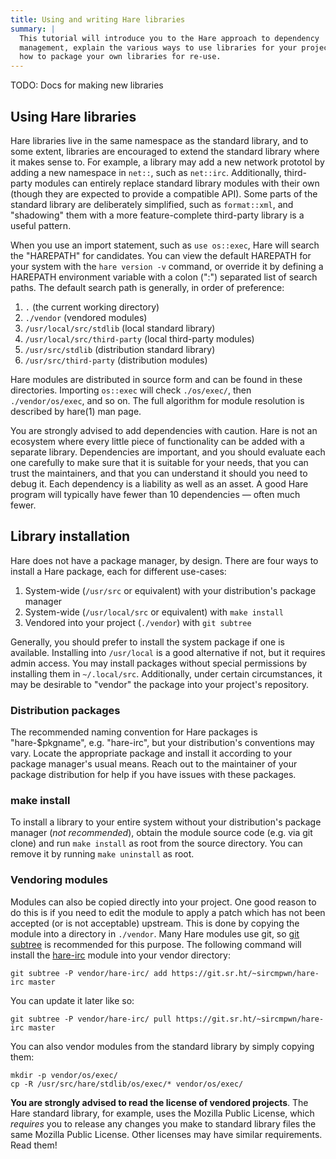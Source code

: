 ```yaml
---
title: Using and writing Hare libraries
summary: |
  This tutorial will introduce you to the Hare approach to dependency
  management, explain the various ways to use libraries for your project, and
  how to package your own libraries for re-use.
---
```


TODO: Docs for making new libraries

## Using Hare libraries

Hare libraries live in the same namespace as the standard library, and to some
extent, libraries are encouraged to extend the standard library where it makes
sense to. For example, a library may add a new network prototol by adding a new
namespace in `net::`, such as `net::irc`. Additionally, third-party modules can
entirely replace standard library modules with their own (though they are
expected to provide a compatible API). Some parts of the standard library are
deliberately simplified, such as `format::xml`, and "shadowing" them with a more
feature-complete third-party library is a useful pattern.

When you use an import statement, such as `use os::exec`, Hare will search the
"HAREPATH" for candidates. You can view the default HAREPATH for your system
with the `hare version -v` command, or override it by defining a HAREPATH
environment variable with a colon (":") separated list of search paths. The
default search path is generally, in order of preference:

1. `.` (the current working directory)
1. `./vendor` (vendored modules)
1. `/usr/local/src/stdlib` (local standard library)
1. `/usr/local/src/third-party` (local third-party modules)
1. `/usr/src/stdlib` (distribution standard library)
1. `/usr/src/third-party` (distribution modules)

Hare modules are distributed in source form and can be found in these
directories. Importing `os::exec` will check `./os/exec/`, then
`./vendor/os/exec`, and so on. The full algorithm for module resolution is
described by hare(1) man page.

You are strongly advised to add dependencies with caution. Hare is not an
ecosystem where every little piece of functionality can be added with a separate
library. Dependencies are important, and you should evaluate each one carefully
to make sure that it is suitable for your needs, that you can trust the
maintainers, and that you can understand it should you need to debug it. Each
dependency is a liability as well as an asset. A good Hare program will
typically have fewer than 10 dependencies &mdash; often much fewer.

## Library installation

Hare does not have a package manager, by design. There are four ways to install
a Hare package, each for different use-cases:

1. System-wide (`/usr/src` or equivalent) with your distribution's package manager
2. System-wide (`/usr/local/src` or equivalent) with `make install`
3. Vendored into your project (`./vendor`) with `git subtree`

Generally, you should prefer to install the system package if one is available.
Installing into `/usr/local` is a good alternative if not, but it requires admin
access. You may install packages without special permissions by installing them
in `~/.local/src`. Additionally, under certain circumstances, it may be
desirable to "vendor" the package into your project's repository.

### Distribution packages

The recommended naming convention for Hare packages is "hare-$pkgname", e.g.
"hare-irc", but your distribution's conventions may vary. Locate the appropriate
package and install it according to your package manager's usual means. Reach
out to the maintainer of your package distribution for help if you have issues
with these packages.

### make install

To install a library to your entire system without your distribution's package
manager (*not recommended*), obtain the module source code (e.g. via git clone)
and run `make install` as root from the source directory. You can remove it by
running `make uninstall` as root.

### Vendoring modules

Modules can also be copied directly into your project. One good reason to do
this is if you need to edit the module to apply a patch which has not been
accepted (or is not acceptable) upstream. This is done by copying the module
into a directory in `./vendor`. Many Hare modules use git, so [git subtree][0]
is recommended for this purpose. The following command will install the
[hare-irc][1] module into your vendor directory:

[0]: https://manpages.debian.org/testing/git-man/git-subtree.1.en.html
[1]: https://git.sr.ht/~sircmpwn/hare-irc

```
git subtree -P vendor/hare-irc/ add https://git.sr.ht/~sircmpwn/hare-irc master
```

You can update it later like so:

```
git subtree -P vendor/hare-irc/ pull https://git.sr.ht/~sircmpwn/hare-irc master
```

You can also vendor modules from the standard library by simply copying them:

```
mkdir -p vendor/os/exec/
cp -R /usr/src/hare/stdlib/os/exec/* vendor/os/exec/
```

**You are strongly advised to read the license of vendored projects**. The Hare
standard library, for example, uses the Mozilla Public License, which *requires*
you to release any changes you make to standard library files the same Mozilla
Public License. Other licenses may have similar requirements. Read them!
